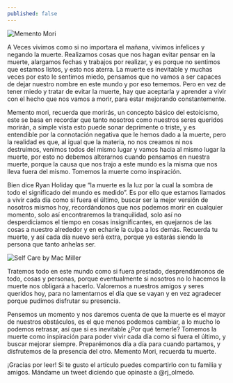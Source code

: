 ```yaml
---
published: false
---
```

![Memento Mori]({{site.baseurl}}/images/mementomori.jpeg)


A Veces vivimos como si no importara el mañana, vivimos infelices y negando la muerte. Realizamos cosas que nos hagan evitar pensar en la muerte, alargamos fechas y trabajos por realizar, y es porque no sentimos que estamos listos, y esto nos aterra. La muerte es inevitable y muchas veces por esto le sentimos miedo, pensamos que no vamos a ser capaces de dejar nuestro nombre en este mundo y por eso tememos. Pero en vez de tener miedo y tratar de evitar la muerte, hay que aceptarla y aprender a vivir con el hecho que nos vamos a morir, para estar mejorando constantemente.

Memento mori, recuerda que morirás, un concepto básico del estoicismo, este se basa en recordar que tanto nosotros como nuestros seres queridos morirán, a simple vista esto puede sonar deprimente o triste, y es entendible por la connotación negativa que le hemos dado a la muerte, pero la realidad es que, al igual que la materia, no nos creamos ni nos destruimos, venimos todos del mismo lugar y vamos hacia al mismo lugar la muerte, por esto no debemos alterarnos cuando pensamos en nuestra muerte, porque la causa que nos trajo a este mundo es la misma que nos lleva fuera del mismo. Tomemos la muerte como inspiración.

Bien dice Ryan Holiday que “la muerte es la luz por la cual la sombra de todo el significado del mundo es medido”.  Es por ello que estamos llamados a vivir cada día como si fuera el último, buscar ser la mejor versión de nosotros mismos hoy, recordándonos que nos podemos morir en cualquier momento, solo así encontraremos la tranquilidad, solo así no desperdiciamos el tiempo en cosas insignificantes, en quejarnos de las cosas a nuestro alrededor y en echarle la culpa a los demás. Recuerda tu muerte, y así cada día nuevo será extra, porque ya estarás siendo la persona que tanto anhelas ser.


![Self Care by Mac Miller]({{site.baseurl}}/images/macmiller.jpg)


Tratemos todo en este mundo como si fuera prestado, desprendámonos de todo, cosas y personas, porque eventualmente si nosotros no lo hacemos la muerte nos obligará a hacerlo. Valoremos a nuestros amigos y seres queridos hoy, para no lamentarnos el día que se vayan y en vez agradecer porque pudimos disfrutar su presencia.

Pensemos un momento y nos daremos cuenta de que la muerte es el mayor de nuestros obstáculos, es el que menos podemos cambiar, a lo mucho lo podemos retrasar, así que si es inevitable ¿Por qué temerle? Tomemos la muerte como inspiración para poder vivir cada día como si fuera el último, y buscar mejorar siempre. Preparémonos día a día para cuando partamos, y disfrutemos de la presencia del otro. Memento Mori, recuerda tu muerte.

¡Gracias por leer! Si te gusto el artículo puedes compartirlo con tu familia y amigos. Mándame un tweet diciendo que opinaste a @rj_olmedo.

